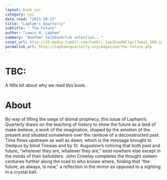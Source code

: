 ```yaml
---
layout: book_nyc
category: nyc
date_read: "2011-10-15"
title: "Lapham's Quarterly"
subtitle: " The Future"
author: "Lewis H. Lapham"
summary: "Another techbookclub selection..."
cover_url: http://25.media.tumblr.com/tumblr_lqe1hxa0HC1qcl7wao1_500.jpg
permalink_url: http://laphamsquarterly.org/magazine/the-future.php
---
```


# TBC:
A little bit about why we read this book.

# About
By way of lifting the siege of dismal prophecy, this issue of Lapham’s Quarterly draws on the teaching of history to show the future as a land of make-believe, a work of the imagination, shaped by the emotion of the present and situated somewhere over the rainbow of a deconstructed past. Time flows upstream as well as down, which is the message brought to Oedipus by blind Tiresias and by St. Augustine’s noticing that both past and future, “wherever they are, whatever they are,” exist nowhere else except in the minds of their beholders. John Crowley completes the thought sixteen centuries further along the road to who knows where, finding that “the future, as always, is now,” a reflection in the mirror as opposed to a sighting in a crystal ball.
